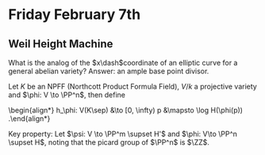 # Friday February 7th

## Weil Height Machine

What is the analog of the $x\dash$coordinate of an elliptic curve for a general abelian variety?
Answer: an ample base point divisor.

Let $K$ be an NPFF (Northcott Product Formula Field), $V/k$ a projective variety and $\phi: V \to \PP^n$, then define

\begin{align*}
h_\phi: V(K\sep) &\to [0, \infty)
p &\mapsto \log H(\phi(p))
.\end{align*}

Key property:
Let $\psi: V \to \PP^m \supset H'$ and $\phi: V\to \PP^n \supset H$, noting that the picard group of $\PP^n$ is $\ZZ$.
